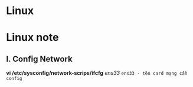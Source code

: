 # Linux
# Linux note
## I. Config Network
**vi /etc/sysconfig/network-scrips/ifcfg** *ens33* `ens33 - tên card mạng cần config`
